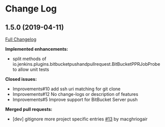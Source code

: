 # Change Log

## 1.5.0 (2019-04-11)
[Full Changelog](https://github.com/skywinder/ActionSheetPicker-3.0/compare/2.2.0...2.3.0)

**Implemented enhancements:**

- split methods of io.jenkins.plugins.bitbucketpushandpullrequest.BitBucketPPRJobProbe to allow unit tests

**Closed issues:**

- Improvements#10 add ssh uri matching for git clone
- Improvements#12 No change-logs or description of features
- Improvements#5 Improve support for BitBucket Server push

**Merged pull requests:**

- [dev] gitignore more project specific entries [#13](https://github.com/jenkinsci/bitbucket-push-and-pull-request-plugin/pull/13) by macghriogair

